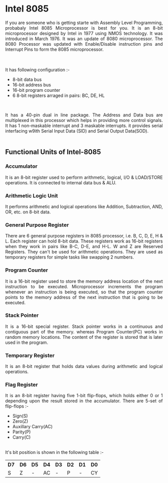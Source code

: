 # Intel 8085

<p align="justify">If you are someone who is getting starte with Assembly Level Programming, probabaly Intel 8085 Microprocessor is best for you. It is an 8-bit microprocessor designed by Intel in 1977 using NMOS technology. It was introduced in March 1976. It was an update of 8080 microprocessor. The 8080 Processor was updated with Enable/Disable instruction pins and Interrupt Pins to form the 8085 microprocessor.</p><br><br>
It has following configuration :-
<ul>
    <li>8-bit data bus</li>
    <li>16-bit address bus</li>
    <li>16-bit program counter</li>
    <li>6 8-bit registers arraged in pairs: BC, DE, HL</li>
</ul>

<br>
<p align="justify">It has a 40-pin dual in line package. The Address and Data bus are multiplexed in this processor which helps in providing more control signals. It has 1 non-maskable interrupt and 3 maskable interrupts. it provides serial interfacing w9ith Serial Input Data (SID) and Serial Output Data(SOD).<br><br></p>

## Functional Units of Intel-8085


### Accumulator
<p align="justify">It is an 8-bit register used to perform arithmetic, logical, I/O & LOAD/STORE operations. It is connected to internal data bus & ALU.</p>

### Arithmetic Logic Unit
<p align="justify">It performs arithmetic and logical operations like Addition, Subtraction, AND, OR, etc. on 8-bit data.</p>

### General Purpose Register
<p align="justify">There are 6 general purpose registers in 8085 processor, i.e. B, C, D, E, H & L. Each register can hold 8-bit data. These registers work as 16-bit registers when they work in pairs like B-C, D-E, and H-L. W and Z are Reserved Registers. They can't be used for arithmetic operations. They are used as temporary registers for simple tasks like swapping 2 numbers.</p>

### Program Counter
<p align="justify">It is a 16-bit register used to store the memory address location of the next instruction to be executed. Microprocessor increments the program whenever an instruction is being executed, so that the program counter points to the memory address of the next instruction that is going to be executed.</p>

### Stack Pointer
<p align="justify">It is a 16-bit special register. Stack pointer works in a continuous and contiguous part of the memory. whereas Program Counter(PC) works in random memory locations. The content of the register is stored that is later used in the program.</p>

### Temporary Register
<p align="justify">It is an 8-bit register that holds data values during arithmetic and logical operations.</p>

### Flag Register
<p align="justify">It is an 8-bit register having five 1-bit flip-flops, which holds either 0 or 1 depending upon the result stored in the accumulator. There are 5-set of flip-flops :-<br>
<ul>
    <li>Sign(S)</li>
    <li>Zero(Z)</li>
    <li>Auxillary Carry(AC)</li>
    <li>Parity(P)</li>
    <li>Carry(C)</li>
</ul>
<br> It's bit position is shown in the following table :-
<table>
    <tr>
        <th>D7</th>
        <th>D6</th>
        <th>D5</th>
        <th>D4</th>
        <th>D3</th>
        <th>D2</th>
        <th>D1</th>
        <th>D0</th>
    </tr>
    <tr>
        <td>S</td>
        <td>Z</td>
        <td>-</td>
        <td>AC</td>
        <td>-</td>
        <td>P</td>
        <td>-</td>
        <td>CY</td>
    </tr>
</table>
</p>